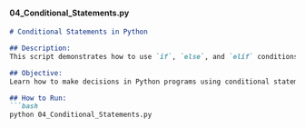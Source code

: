 
#### **04_Conditional_Statements.py**
```markdown
# Conditional Statements in Python

## Description:
This script demonstrates how to use `if`, `else`, and `elif` conditions in Python to control the flow of the program based on logical conditions.

## Objective:
Learn how to make decisions in Python programs using conditional statements.

## How to Run:
```bash
python 04_Conditional_Statements.py
